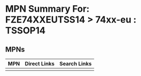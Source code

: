 



# MPN Summary For: FZE74XXEUTSS14 > 74xx-eu : TSSOP14

## MPNs
  

|MPN|Direct Links|Search Links|
| :--- | :--- | :--- |
||||
